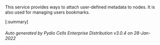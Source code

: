 






This service provides ways to attach user-defined metadata to nodes. It is also used for managing users bookmarks.

[:summary]

###### Auto generated by Pydio Cells Enterprise Distribution v3.0.4 on 28-Jan-2022
